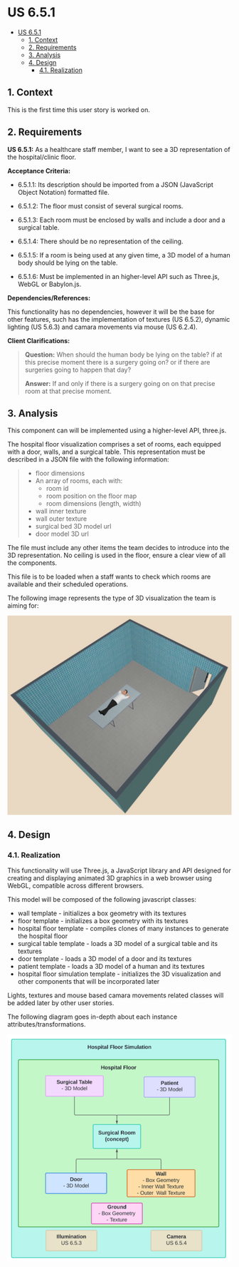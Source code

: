 # US 6.5.1

<!-- TOC -->
* [US 6.5.1](#us-651)
  * [1. Context](#1-context)
  * [2. Requirements](#2-requirements)
  * [3. Analysis](#3-analysis)
  * [4. Design](#4-design)
    * [4.1. Realization](#41-realization)
<!-- TOC -->


## 1. Context

This is the first time this user story is worked on.

## 2. Requirements

**US 6.5.1:** As a healthcare staff member, I want to see a 3D representation of the hospital/clinic floor.

**Acceptance Criteria:**

- 6.5.1.1: Its description should be imported from a JSON (JavaScript Object Notation) formatted file.

- 6.5.1.2: The floor must consist of several surgical rooms.

- 6.5.1.3: Each room must be enclosed by walls and include a door and a surgical table.

- 6.5.1.4: There should be no representation of the ceiling.

- 6.5.1.5: If a room is being used at any given time, a 3D model of a human body should be lying on the table.

- 6.5.1.6: Must be implemented in an higher-level API such as Three.js, WebGL or Babylon.js.

**Dependencies/References:**

This functionality has no dependencies, however it will be the base for other features, such has the implementation of 
textures (US 6.5.2), dynamic lighting (US 5.6.3) and camara movements via mouse (US 6.2.4).

**Client Clarifications:**

> **Question:** When should the human body be lying on the table? if at this precise moment there is a surgery going on? or if there are surgeries going to happen that day?
>
> **Answer:** If and only if there is a surgery going on on that precise room at that precise moment.

## 3. Analysis

This component can will be implemented using a higher-level API, three.js.

The hospital floor visualization comprises a set of rooms, each equipped with a door, walls, and a surgical table.
This representation must be described in a JSON file with the following information:

>- floor dimensions
>- An array of rooms, each with:
>   - room id
>   - room position on the floor map
>   - room dimensions (length, width)
> - wall inner texture
> - wall outer texture
> - surgical bed 3D model url
> - door model 3D url

The file must include any other items the team decides to introduce into the 3D representation.
No ceiling is used in the floor, ensure a clear view of all the components.

This file is to be loaded when a staff wants to check which rooms are available and their scheduled operations.

The following image represents the type of 3D visualization the team is aiming for:

![hospital_room.svg](hospital_room.svg)

## 4. Design

### 4.1. Realization

This functionality will use Three.js, a JavaScript library and API designed for creating and displaying animated 3D graphics
in a web browser using WebGL, compatible across different browsers.

This model will be composed of the following javascript classes:

* wall template - initializes a box geometry with its textures
* floor template - initializes a box geometry with its textures
* hospital floor template - compiles clones of many instances to generate the hospital floor
* surgical table template - loads a 3D model of a surgical table and its textures
* door template - loads a 3D model of a door and its textures
* patient template - loads a 3D model of a human and its textures
* hospital floor simulation template - initializes the 3D visualization and other components that will be incorporated later

Lights, textures and mouse based camara movements related classes will be added later by other user stories.

The following diagram goes in-depth about each instance attributes/transformations.

![3D_visualization_main_components.svg](3D_visualization_main_components.svg)




